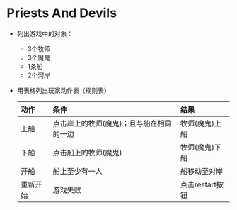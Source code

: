 # Priests And Devils

- 列出游戏中的对象：
    - 3个牧师
    - 3个魔鬼
    - 1条船
    - 2个河岸


- 用表格列出玩家动作表（规则表）

    动作 | 条件 | 结果
    |:-|:-|:-|
    上船 | 点击岸上的牧师(魔鬼)；且与船在相同的一边| 牧师(魔鬼)上船
    下船 | 点击船上的牧师(魔鬼) | 牧师(魔鬼)下船
    开船 | 船上至少有一人 | 船移动至对岸
    重新开始 |游戏失败 | 点击restart按钮


